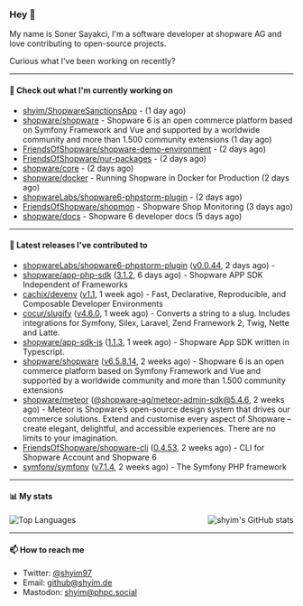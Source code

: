 ### Hey 👋

My name is Soner Sayakci, I'm a software developer at shopware AG and love contributing to open-source projects.

Curious what I've been working on recently?

---

#### 👷 Check out what I'm currently working on

- [shyim/ShopwareSanctionsApp](https://github.com/shyim/ShopwareSanctionsApp) -  (1 day ago)
- [shopware/shopware](https://github.com/shopware/shopware) - Shopware 6 is an open commerce platform based on Symfony Framework and Vue and supported by a worldwide community and more than 1.500 community extensions (1 day ago)
- [FriendsOfShopware/shopware-demo-environment](https://github.com/FriendsOfShopware/shopware-demo-environment) -  (2 days ago)
- [FriendsOfShopware/nur-packages](https://github.com/FriendsOfShopware/nur-packages) -  (2 days ago)
- [shopware/core](https://github.com/shopware/core) -  (2 days ago)
- [shopware/docker](https://github.com/shopware/docker) - Running Shopware in Docker for Production (2 days ago)
- [shopwareLabs/shopware6-phpstorm-plugin](https://github.com/shopwareLabs/shopware6-phpstorm-plugin) -  (2 days ago)
- [FriendsOfShopware/shopmon](https://github.com/FriendsOfShopware/shopmon) - Shopware Shop Monitoring (3 days ago)
- [shopware/docs](https://github.com/shopware/docs) - Shopware 6 developer docs (5 days ago)

---

#### 🔭 Latest releases I've contributed to

- [shopwareLabs/shopware6-phpstorm-plugin](https://github.com/shopwareLabs/shopware6-phpstorm-plugin) ([v0.0.44](https://github.com/shopwareLabs/shopware6-phpstorm-plugin/releases/tag/v0.0.44), 2 days ago) - 
- [shopware/app-php-sdk](https://github.com/shopware/app-php-sdk) ([3.1.2](https://github.com/shopware/app-php-sdk/releases/tag/3.1.2), 6 days ago) - Shopware APP SDK Independent of Frameworks
- [cachix/devenv](https://github.com/cachix/devenv) ([v1.1](https://github.com/cachix/devenv/releases/tag/v1.1), 1 week ago) - Fast, Declarative, Reproducible, and Composable Developer Environments
- [cocur/slugify](https://github.com/cocur/slugify) ([v4.6.0](https://github.com/cocur/slugify/releases/tag/v4.6.0), 1 week ago) - Converts a string to a slug. Includes integrations for Symfony, Silex, Laravel, Zend Framework 2, Twig, Nette and Latte.
- [shopware/app-sdk-js](https://github.com/shopware/app-sdk-js) ([1.1.3](https://github.com/shopware/app-sdk-js/releases/tag/1.1.3), 1 week ago) - Shopware App SDK written in Typescript.
- [shopware/shopware](https://github.com/shopware/shopware) ([v6.5.8.14](https://github.com/shopware/shopware/releases/tag/v6.5.8.14), 2 weeks ago) - Shopware 6 is an open commerce platform based on Symfony Framework and Vue and supported by a worldwide community and more than 1.500 community extensions
- [shopware/meteor](https://github.com/shopware/meteor) ([@shopware-ag/meteor-admin-sdk@5.4.6](https://github.com/shopware/meteor/releases/tag/%40shopware-ag/meteor-admin-sdk%405.4.6), 2 weeks ago) - Meteor is Shopware’s open-source design system that drives our commerce solutions. Extend and customise every aspect of Shopware – create elegant, delightful, and accessible experiences. There are no limits to your imagination.
- [FriendsOfShopware/shopware-cli](https://github.com/FriendsOfShopware/shopware-cli) ([0.4.53](https://github.com/FriendsOfShopware/shopware-cli/releases/tag/0.4.53), 2 weeks ago) - CLI for Shopware Account and Shopware 6
- [symfony/symfony](https://github.com/symfony/symfony) ([v7.1.4](https://github.com/symfony/symfony/releases/tag/v7.1.4), 2 weeks ago) - The Symfony PHP framework

---

#### 📊 My stats

<img align="right" alt="shyim's GitHub stats" src="https://github-readme-stats.vercel.app/api?username=shyim&count_private=1&show_icons=true&" />

![Top Languages](https://github-readme-stats.vercel.app/api/top-langs/?username=shyim)

---

#### 📫 How to reach me

- Twitter: [@shyim97](https://twitter.com/shyim97)
- Email: [github@shyim.de](mailto://github@shyim.de)
- Mastodon: <a rel="me" href="https://phpc.social/@shyim">shyim@phpc.social</a>
